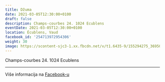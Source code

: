 ```yaml
---
title: Džuma
date: 2021-03-05T12:30:00+0100
draft: false
description: Champs-courbes 24. 1024 Ecublens
eventDate: 2021-03-05T12:30:00+0100
location: Écublens, Vaud
facebook_id: '254713972954306'
weight: 30
image: https://scontent-sjc3-1.xx.fbcdn.net/v/t1.6435-9/155294275_3695079563921169_4909597834044538694_n.jpg?_nc_cat=101&ccb=1-7&_nc_sid=9e60e4&_nc_ohc=bSYCdmV4Au0Q7kNvwFXnpbL&_nc_oc=AdloqYW4ztKRoxDoQ-z7iLaKlMrC81-A1egCQvpLfCzEIb8stZDglaak-cP9RcuRXE8&_nc_zt=23&_nc_ht=scontent-sjc3-1.xx&edm=ABTKTjYEAAAA&_nc_gid=xcvjHgh4bdw6A4nZtjKFcQ&oh=00_AfESlpy7y6Pkr8zjccwBotjxV5h29YvzPEf3dhDzeyCP0A&oe=6836645B
---
```


Champs-courbes 24. 1024 Ecublens

---

Više informacija na [Facebook-u](https://facebook.com/events/254713972954306)